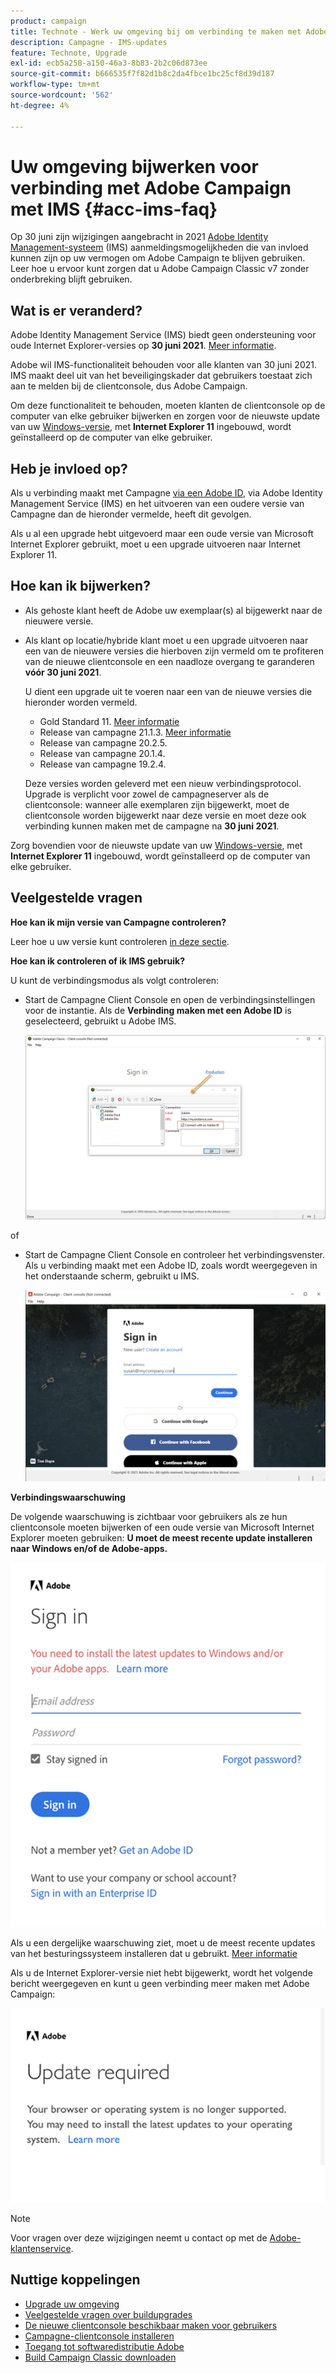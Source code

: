```yaml
---
product: campaign
title: Technote - Werk uw omgeving bij om verbinding te maken met Adobe Campaign met IMS
description: Campagne - IMS-updates
feature: Technote, Upgrade
exl-id: ecb5a258-a150-46a3-8b83-2b2c06d873ee
source-git-commit: b666535f7f82d1b8c2da4fbce1bc25cf8d39d187
workflow-type: tm+mt
source-wordcount: '562'
ht-degree: 4%

---
```


# Uw omgeving bijwerken voor verbinding met Adobe Campaign met IMS {#acc-ims-faq}



Op 30 juni zijn wijzigingen aangebracht in 2021 [Adobe Identity Management-systeem](https://helpx.adobe.com/nl/enterprise/using/identity.html) (IMS) aanmeldingsmogelijkheden die van invloed kunnen zijn op uw vermogen om Adobe Campaign te blijven gebruiken. Leer hoe u ervoor kunt zorgen dat u Adobe Campaign Classic v7 zonder onderbreking blijft gebruiken.

## Wat is er veranderd?

Adobe Identity Management Service (IMS) biedt geen ondersteuning voor oude Internet Explorer-versies op **30 juni 2021**. [Meer informatie](https://helpx.adobe.com/nl/x-productkb/global/update-operating-system-and-browser.html).

Adobe wil IMS-functionaliteit behouden voor alle klanten van 30 juni 2021. IMS maakt deel uit van het beveiligingskader dat gebruikers toestaat zich aan te melden bij de clientconsole, dus Adobe Campaign.

Om deze functionaliteit te behouden, moeten klanten de clientconsole op de computer van elke gebruiker bijwerken en zorgen voor de nieuwste update van uw [Windows-versie](../../rn/using/compatibility-matrix.md#ClientConsoleoperatingsystems), met **Internet Explorer 11** ingebouwd, wordt geïnstalleerd op de computer van elke gebruiker.

## Heb je invloed op?

Als u verbinding maakt met Campagne [via een Adobe ID](../../integrations/using/about-adobe-id.md), via Adobe Identity Management Service (IMS) en het uitvoeren van een oudere versie van Campagne dan de hieronder vermelde, heeft dit gevolgen.

Als u al een upgrade hebt uitgevoerd maar een oude versie van Microsoft Internet Explorer gebruikt, moet u een upgrade uitvoeren naar Internet Explorer 11.

## Hoe kan ik bijwerken?

* Als gehoste klant heeft de Adobe uw exemplaar(s) al bijgewerkt naar de nieuwere versie.

* Als klant op locatie/hybride klant moet u een upgrade uitvoeren naar een van de nieuwere versies die hierboven zijn vermeld om te profiteren van de nieuwe clientconsole en een naadloze overgang te garanderen **vóór 30 juni 2021**.

  U dient een upgrade uit te voeren naar een van de nieuwe versies die hieronder worden vermeld.

   * Gold Standard 11. [Meer informatie](../../rn/using/gold-standard.md)
   * Release van campagne 21.1.3. [Meer informatie](../../rn/using/latest-release.md)
   * Release van campagne 20.2.5.
   * Release van campagne 20.1.4.
   * Release van campagne 19.2.4.

  Deze versies worden geleverd met een nieuw verbindingsprotocol. Upgrade is verplicht voor zowel de campagneserver als de clientconsole: wanneer alle exemplaren zijn bijgewerkt, moet de clientconsole worden bijgewerkt naar deze versie en moet deze ook verbinding kunnen maken met de campagne na **30 juni 2021**.

Zorg bovendien voor de nieuwste update van uw [Windows-versie](../../rn/using/compatibility-matrix.md#ClientConsoleoperatingsystems), met **Internet Explorer 11** ingebouwd, wordt geïnstalleerd op de computer van elke gebruiker.

## Veelgestelde vragen

**Hoe kan ik mijn versie van Campagne controleren?**

Leer hoe u uw versie kunt controleren [in deze sectie](../../platform/using/launching-adobe-campaign.md#getting-your-campaign-version).


**Hoe kan ik controleren of ik IMS gebruik?**

U kunt de verbindingsmodus als volgt controleren:

* Start de Campagne Client Console en open de verbindingsinstellingen voor de instantie. Als de **Verbinding maken met een Adobe ID** is geselecteerd, gebruikt u Adobe IMS.

  ![](../../integrations/using/assets/ims_1.png)

of

* Start de Campagne Client Console en controleer het verbindingsvenster. Als u verbinding maakt met een Adobe ID, zoals wordt weergegeven in het onderstaande scherm, gebruikt u IMS.

  ![](../../integrations/using/assets/adobeID.png)

**Verbindingswaarschuwing**

De volgende waarschuwing is zichtbaar voor gebruikers als ze hun clientconsole moeten bijwerken of een oude versie van Microsoft Internet Explorer moeten gebruiken: **U moet de meest recente update installeren naar Windows en/of de Adobe-apps.**

![](../../integrations/using/assets/do-not-localize/errorMsg.png)

Als u een dergelijke waarschuwing ziet, moet u de meest recente updates van het besturingssysteem installeren dat u gebruikt. [Meer informatie](https://helpx.adobe.com/nl/x-productkb/global/update-operating-system-and-browser.html)

Als u de Internet Explorer-versie niet hebt bijgewerkt, wordt het volgende bericht weergegeven en kunt u geen verbinding meer maken met Adobe Campaign:

![](../../integrations/using/assets/do-not-localize/errorUpdateReq.png)

>[!NOTE]
>
>Voor vragen over deze wijzigingen neemt u contact op met de [Adobe-klantenservice](https://helpx.adobe.com/nl/enterprise/admin-guide.html/enterprise/using/support-for-experience-cloud.ug.html).
>

## Nuttige koppelingen

* [Upgrade uw omgeving](../../production/using/build-upgrade.md)
* [Veelgestelde vragen over buildupgrades](../../platform/using/faq-build-upgrade.md)
* [De nieuwe clientconsole beschikbaar maken voor gebruikers](../../installation/using/client-console-availability-for-windows.md)
* [Campagne-clientconsole installeren](../../installation/using/installing-the-client-console.md)
* [Toegang tot softwaredistributie Adobe](https://experienceleague.adobe.com/docs/experience-cloud/software-distribution/home.html?lang=nl-NL)
* [Build Campaign Classic downloaden](https://experience.adobe.com/#/downloads/content/software-distribution/en/campaign.html)
